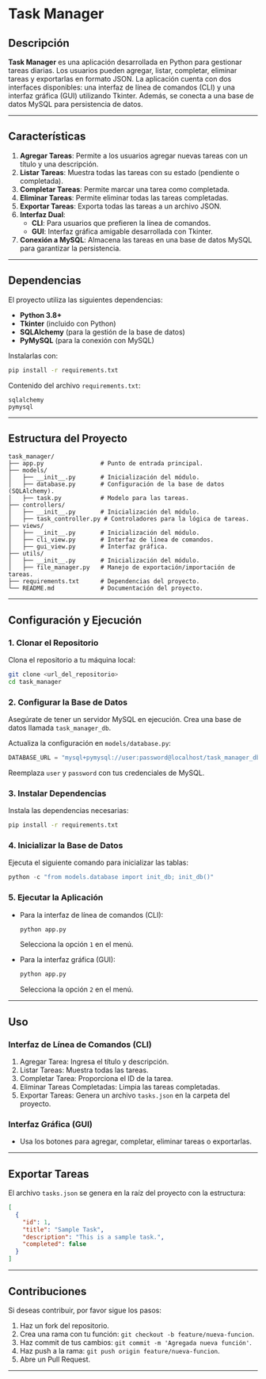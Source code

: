 # Task Manager

## Descripción

**Task Manager** es una aplicación desarrollada en Python para gestionar tareas diarias. Los usuarios pueden agregar, listar, completar, eliminar tareas y exportarlas en formato JSON. La aplicación cuenta con dos interfaces disponibles: una interfaz de línea de comandos (CLI) y una interfaz gráfica (GUI) utilizando Tkinter. Además, se conecta a una base de datos MySQL para persistencia de datos.

---

## Características

1. **Agregar Tareas**: Permite a los usuarios agregar nuevas tareas con un título y una descripción.
2. **Listar Tareas**: Muestra todas las tareas con su estado (pendiente o completada).
3. **Completar Tareas**: Permite marcar una tarea como completada.
4. **Eliminar Tareas**: Permite eliminar todas las tareas completadas.
5. **Exportar Tareas**: Exporta todas las tareas a un archivo JSON.
6. **Interfaz Dual**:
   - **CLI**: Para usuarios que prefieren la línea de comandos.
   - **GUI**: Interfaz gráfica amigable desarrollada con Tkinter.
7. **Conexión a MySQL**: Almacena las tareas en una base de datos MySQL para garantizar la persistencia.

---

## Dependencias

El proyecto utiliza las siguientes dependencias:

- **Python 3.8+**
- **Tkinter** (incluido con Python)
- **SQLAlchemy** (para la gestión de la base de datos)
- **PyMySQL** (para la conexión con MySQL)

Instalarlas con:

```bash
pip install -r requirements.txt
```

Contenido del archivo `requirements.txt`:

```
sqlalchemy
pymysql
```

---

## Estructura del Proyecto 

```
task_manager/
├── app.py                # Punto de entrada principal.
├── models/
│   ├── __init__.py       # Inicialización del módulo.
│   ├── database.py       # Configuración de la base de datos (SQLAlchemy).
│   ├── task.py           # Modelo para las tareas.
├── controllers/
│   ├── __init__.py       # Inicialización del módulo.
│   ├── task_controller.py # Controladores para la lógica de tareas.
├── views/
│   ├── __init__.py       # Inicialización del módulo.
│   ├── cli_view.py       # Interfaz de línea de comandos.
│   ├── gui_view.py       # Interfaz gráfica.
├── utils/
│   ├── __init__.py       # Inicialización del módulo.
│   ├── file_manager.py   # Manejo de exportación/importación de tareas.
├── requirements.txt      # Dependencias del proyecto.
└── README.md             # Documentación del proyecto.
```

---

## Configuración y Ejecución

### 1. Clonar el Repositorio

Clona el repositorio a tu máquina local:

```bash
git clone <url_del_repositorio>
cd task_manager
```

### 2. Configurar la Base de Datos

Asegúrate de tener un servidor MySQL en ejecución. Crea una base de datos llamada `task_manager_db`.

Actualiza la configuración en `models/database.py`:

```python
DATABASE_URL = "mysql+pymysql://user:password@localhost/task_manager_db"
```

Reemplaza `user` y `password` con tus credenciales de MySQL.

### 3. Instalar Dependencias

Instala las dependencias necesarias:

```bash
pip install -r requirements.txt
```

### 4. Inicializar la Base de Datos

Ejecuta el siguiente comando para inicializar las tablas:

```python
python -c "from models.database import init_db; init_db()"
```

### 5. Ejecutar la Aplicación

- Para la interfaz de línea de comandos (CLI):

  ```bash
  python app.py
  ```

  Selecciona la opción `1` en el menú.

- Para la interfaz gráfica (GUI):

  ```bash
  python app.py
  ```

  Selecciona la opción `2` en el menú.

---

## Uso

### Interfaz de Línea de Comandos (CLI)

1. Agregar Tarea: Ingresa el título y descripción.
2. Listar Tareas: Muestra todas las tareas.
3. Completar Tarea: Proporciona el ID de la tarea.
4. Eliminar Tareas Completadas: Limpia las tareas completadas.
5. Exportar Tareas: Genera un archivo `tasks.json` en la carpeta del proyecto.

### Interfaz Gráfica (GUI)

- Usa los botones para agregar, completar, eliminar tareas o exportarlas.

---

## Exportar Tareas

El archivo `tasks.json` se genera en la raíz del proyecto con la estructura:

```json
[
  {
    "id": 1,
    "title": "Sample Task",
    "description": "This is a sample task.",
    "completed": false
  }
]
```

---

## Contribuciones

Si deseas contribuir, por favor sigue los pasos:

1. Haz un fork del repositorio.
2. Crea una rama con tu función: `git checkout -b feature/nueva-funcion`.
3. Haz commit de tus cambios: `git commit -m 'Agregada nueva función'`.
4. Haz push a la rama: `git push origin feature/nueva-funcion`.
5. Abre un Pull Request.

---

